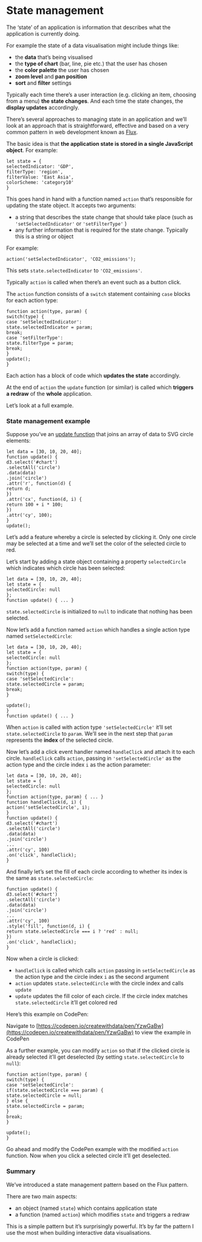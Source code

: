 # State management

The ‘state’ of an application is information that describes what the application is currently doing.

For example the state of a data visualisation might include things like:

* the **data** that’s being visualised
* the **type of chart** (bar, line, pie etc.) that the user has chosen
* the **color palette** the user has chosen
* **zoom level** and **pan position**
* **sort** and **filter** settings

Typically each time there’s a user interaction (e.g. clicking an item, choosing from a menu) **the state changes**. And each time the state changes, the **display updates** accordingly.

There’s several approaches to managing state in an application and we’ll look at an approach that is straightforward, effective and based on a very common pattern in web development known as [Flux](https://github.com/facebook/flux/tree/master/examples/flux-concepts).

The basic idea is that **the application state is stored in a single JavaScript object**. For example:

```
let state = {
selectedIndicator: 'GDP',
filterType: 'region',
filterValue: 'East Asia',
colorScheme: 'category10'
}
```

This goes hand in hand with a function named `action` that’s responsible for updating the state object. It accepts two arguments:

* a string that describes the state change that should take place (such as `'setSelectedIndicator'` or `'setFilterType'` )
* any further information that is required for the state change. Typically this is a string or object

For example:

```
action('setSelectedIndicator', 'CO2_emissions');
```

This sets `state.selectedIndicator` to `'CO2_emissions'`.

Typically `action` is called when there’s an event such as a button click.

The `action` function consists of a `switch` statement containing `case` blocks for each action type:

```
function action(type, param) {
switch(type) {
case 'setSelectedIndicator':
state.selectedIndicator = param;
break;
case 'setFilterType':
state.filterType = param;
break;
}
update();
}
```

Each action has a block of code which **updates the state** accordingly.

At the end of `action` the `update` function (or similar) is called which **triggers a redraw** of the **whole** application.

Let’s look at a full example.

### State management example

Suppose you’ve an [update function](https://learn.createwithdata.com/books/d3-start-to-finish/sections/update-loops/) that joins an array of data to SVG circle elements:

```
let data = [30, 10, 20, 40];
function update() {
d3.select('#chart')
.selectAll('circle')
.data(data)
.join('circle')
.attr('r', function(d) {
return d;
})
.attr('cx', function(d, i) {
return 100 + i * 100;
})
.attr('cy', 100);
}
update();
```

Let’s add a feature whereby a circle is selected by clicking it. Only one circle may be selected at a time and we’ll set the color of the selected circle to red.

Let’s start by adding a state object containing a property `selectedCircle` which indicates which circle has been selected:

```
let data = [30, 10, 20, 40];
let state = {
selectedCircle: null
};
function update() { ... }
```

`state.selectedCircle` is initialized to `null` to indicate that nothing has been selected.

Now let’s add a function named `action` which handles a single action type named `setSelectedCircle`:

```
let data = [30, 10, 20, 40];
let state = {
selectedCircle: null
};
function action(type, param) {
switch(type) {
case 'setSelectedCircle':
state.selectedCircle = param;
break;
}

update();
}
function update() { ... }
```

When `action` is called with action type `'setSelectedCircle'` it’ll set `state.selectedCircle` to `param`. We’ll see in the next step that `param` represents the **index** of the selected circle.

Now let’s add a click event handler named `handleClick` and attach it to each circle. `handleClick` calls `action`, passing in `'setSelectedCircle'` as the action type and the circle index `i` as the action parameter:

```
let data = [30, 10, 20, 40];
let state = {
selectedCircle: null
};
function action(type, param) { ... }
function handleClick(d, i) {
action('setSelectedCircle', i);
}
function update() {
d3.select('#chart')
.selectAll('circle')
.data(data)
.join('circle')
...
.attr('cy', 100)
.on('click', handleClick);
}
```

And finally let’s set the fill of each circle according to whether its index is the same as `state.selectedCircle`:

```
function update() {
d3.select('#chart')
.selectAll('circle')
.data(data)
.join('circle')
...
.attr('cy', 100)
.style('fill', function(d, i) {
return state.selectedCircle === i ? 'red' : null;
})
.on('click', handleClick);
}
```

Now when a circle is clicked:

* `handleClick` is called which calls `action` passing in `setSelectedCircle` as the action type and the circle index `i` as the second argument
* `action` updates `state.selectedCircle` with the circle index and calls `update`
* `update` updates the fill color of each circle. If the circle index matches `state.selectedCircle` it’ll get colored red

Here’s this example on CodePen:

Navigate to [https://codepen.io/createwithdata/pen/YzwGaBw](https://codepen.io/createwithdata/pen/YzwGaBw) to view the example in CodePen

As a further example, you can modify `action` so that if the clicked circle is already selected it’ll get deselected (by setting `state.selectedCircle` to `null`):

```
function action(type, param) {
switch(type) {
case 'setSelectedCircle':
if(state.selectedCircle === param) {
state.selectedCircle = null;
} else {
state.selectedCircle = param;
}
break;
}

update();
}
```

Go ahead and modify the CodePen example with the modified `action` function. Now when you click a selected circle it’ll get deselected.

### Summary

We’ve introduced a state management pattern based on the Flux pattern.

There are two main aspects:

* an object (named `state`) which contains application state
* a function (named `action`) which modifies `state` and triggers a redraw

This is a simple pattern but it’s surprisingly powerful. It’s by far the pattern I use the most when building interactive data visualisations.